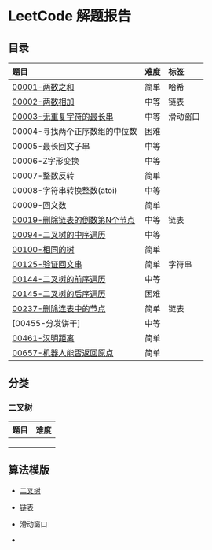 # LeetCode 解题报告
## 目录

| 题目                                                         | 难度 | 标签     |
| :----------------------------------------------------------- | :--- | :------- |
| [00001-两数之和](/src/main/java/com/jsgygujun/code/problem/_00001_00100/_00001/Solution.java) | 简单 | 哈希     |
| [00002-两数相加](/src/main/java/com/jsgygujun/code/problem/_00001_00100/_00002/Solution.java) | 中等 | 链表     |
| [00003-无重复字符的最长串](/src/main/java/com/jsgygujun/code/problem/_00001_00100/_00003/Solution.java) | 中等 | 滑动窗口 |
| 00004-寻找两个正序数组的中位数                               | 困难 |          |
| 00005-最长回文子串                                           | 中等 |          |
| 00006-Z字形变换                                              | 中等 |          |
| 00007-整数反转                                               | 简单 |          |
| 00008-字符串转换整数(atoi)                                   | 中等 |          |
| 00009-回文数                                                 | 简单 |          |
| [00019-删除链表的倒数第N个节点](/src/main/java/com/jsgygujun/code/problem/_00019/README.md) | 中等 | 链表     |
| [00094-二叉树的中序遍历](/src/main/java/com/jsgygujun/code/problem/_00094/README.md) | 中等 |          |
| [00100-相同的树](/src/main/java/com/jsgygujun/code/problem/_00100/README.md) | 简单 |          |
| [00125-验证回文串](/src/main/java/com/jsgygujun/code/problem/_00125/README.md) | 简单 | 字符串   |
| [00144-二叉树的前序遍历](/src/main/java/com/jsgygujun/code/problem/_00144/README.md) | 中等 |          |
| [00145-二叉树的后序遍历](/src/main/java/com/jsgygujun/code/problem/_00145/README.md) | 困难 |          |
| [00237-删除连表中的节点](/src/main/java/com/jsgygujun/code/problem/_00237/README.md) | 简单 | 链表     |
| [00455-分发饼干]                                             | 中等 |          |
| [00461-汉明距离](/src/main/java/com/jsgygujun/code/problem/_00461/README.md) | 简单 |          |
| [00657-机器人能否返回原点](/src/main/java/com/jsgygujun/code/problem/_00657/README.md) | 简单 |          |

## 分类

### 二叉树

| 题目 | 难度 |
| ---- | ---- |
|      |      |
|      |      |
|      |      |



## 算法模版

- [二叉树](/src/main/java/com/jsgygujun/code/template/binary_tree/README.md)

- 链表
- 滑动窗口
- 